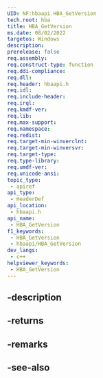 ```yaml
---
UID: NF:hbaapi.HBA_GetVersion
tech.root: hba
title: HBA_GetVersion
ms.date: 08/02/2022
targetos: Windows
description: 
prerelease: false
req.assembly: 
req.construct-type: function
req.ddi-compliance: 
req.dll: 
req.header: hbaapi.h
req.idl: 
req.include-header: 
req.irql: 
req.kmdf-ver: 
req.lib: 
req.max-support: 
req.namespace: 
req.redist: 
req.target-min-winverclnt: 
req.target-min-winversvr: 
req.target-type: 
req.type-library: 
req.umdf-ver: 
req.unicode-ansi: 
topic_type:
 - apiref
api_type:
 - HeaderDef
api_location:
 - hbaapi.h
api_name:
 - HBA_GetVersion
f1_keywords:
 - HBA_GetVersion
 - hbaapi/HBA_GetVersion
dev_langs:
 - c++
helpviewer_keywords:
 - HBA_GetVersion
---
```


## -description

## -returns

## -remarks

## -see-also

